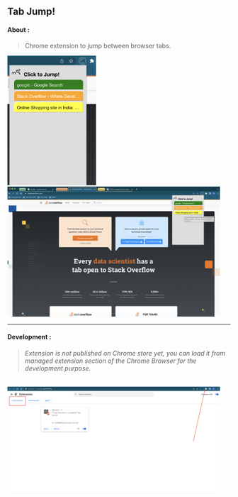## Tab Jump!
#### About :
> Chrome extension to jump between browser tabs.

<img src="images/readme/tabjump_popup.png" alt="TabJump Popup" width="200">
<img src="images/readme/browser_window.png" alt="TabJump In Browser" width="480">


---
#### Development :
> ###### Extension is not published on Chrome store yet, you can load it from managed extension section of the Chrome Browser for the development purpose. 

<img src="images/readme/manage_extension.png" alt="Load TabJump" width="480">
